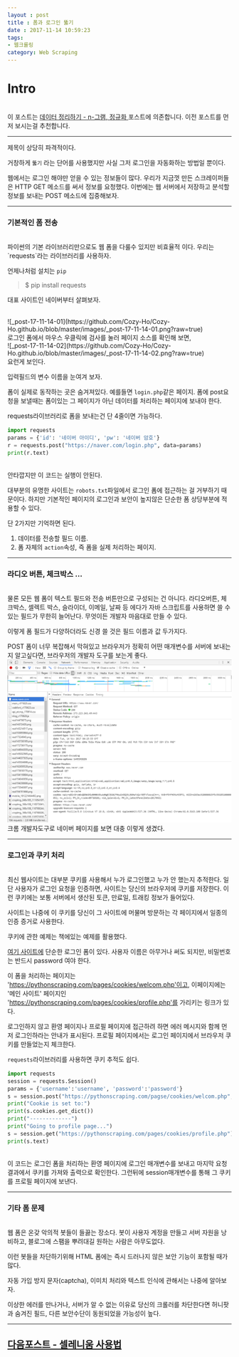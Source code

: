 ```yaml
---
layout : post
title : 폼과 로그인 뚫기
date : 2017-11-14 10:59:23
tags:
- 웹크롤링
category: Web Scraping
---
```


# Intro
<br>
이 포스트는 <a href="https://cozy-ho.github.io/web%20scraping/2017/11/01/%ED%81%AC%EB%A1%A4%EB%A7%81-%EB%8D%B0%EC%9D%B4%ED%84%B0-%EC%A0%95%EB%A6%AC%ED%95%98%EA%B8%B0.html" target="_blank"> 데이터 정리하기 - n-그램, 정규화 </a>포스트에 의존합니다. 이전 포스트를 먼저 보시는걸 추천합니다.

---

제목이 상당히 파격적이다.

거창하게 `뚫기` 라는 단어를 사용했지만 사실 그저 로그인을 자동화하는 방법일 뿐이다.

웹에서는 로그인 해야만 얻을 수 있는 정보들이 많다. 우리가 지금껏 만든 스크레이퍼들은 HTTP GET 메소드를 써서 정보를 요청했다. 이번에는 웹 서버에서 저장하고 분석할 정보를 보내는 POST 메소드에 집중해보자.

---

### 기본적인 폼 전송
<br>
파이썬의 기본 라이브러리만으로도 웹 폼을 다룰수 있지만 비효율적 이다. 우리는 `requests`라는 라이브러리를 사용하자.

언제나처럼 설치는 `pip`
<br>
> $ pip install requests


대표 사이트인 네이버부터 살펴보자.

<br>
![_post-17-11-14-01](https://github.com/Cozy-Ho/Cozy-Ho.github.io/blob/master/images/_post-17-11-14-01.png?raw=true)
<br>
로그인 폼에서 마우스 우클릭에 검사를 눌러 페이지 소스를 확인해 보면,

<br>
![_post-17-11-14-02](https://github.com/Cozy-Ho/Cozy-Ho.github.io/blob/master/images/_post-17-11-14-02.png?raw=true)
<br>
요런게 보인다.

입력필드의 변수 이름을 눈여겨 보자.

폼이 실제로 동작하는 곳은 숨겨져있다. 예를들면 `login.php`같은 페이지. 폼에 post요청을 보낼때는 폼이있는 그 페이지가 아닌 데이터를 처리하는 페이지에 보내야 한다.

requests라이브러리로 폼을 보내는건 단 4줄이면 가능하다.
<br>
```python
import requests
params = {'id': '네이버 아이디', 'pw': '네이버 암호'}
r = requests.post("https://naver.com/login.php", data=params)
print(r.text)
```
<br>
안타깝지만 이 코드는 실행이 안된다.

대부분의 유명한 사이트는 `robots.txt`파일에서 로그인 폼에 접근하는 걸 거부하기 때문이다. 하지만 기본적인 페이지의 로그인과 보안이 높지않은 단순한 폼 상당부분에 적용할 수 있다.

단 2가지만 기억하면 된다.
1. 데이터를 전송할 필드 이름.
2. 폼 자체의 `action`속성, 즉 폼을 실제 처리하는 페이지.

---

### 라디오 버튼, 체크박스 ...
<br>
물론 모든 웹 폼이 텍스트 필드와 전송 버튼만으로 구성되는 건 아니다. 라디오버튼, 체크박스, 셀렉트 박스, 슬라이더, 이메일, 날짜 등 에다가 자바 스크립트를 사용하면 쓸 수 있는 필드가 무한히 늘어난다. 무엇이든 개발자 마음대로 만들 수 있다.

이렇게 폼 필드가 다양하더라도 신경 쓸 것은 필드 이름과 값 두가지다.

POST 폼이 너무 복잡해서 막혀있고 브라우저가 정확히 어떤 매개변수를 서버에 보내는지 알고싶다면, 브라우저의 개발자 도구를 보는게 좋다.
<br>
![_post-17-11-14-03](https://github.com/Cozy-Ho/Cozy-Ho.github.io/blob/master/images/_post-17-11-14-03.png?raw=true)
<br>
크롬 개발자도구로 네이버 페이지를 보면 대충 이렇게 생겼다.

---

### 로그인과 쿠키 처리
<br>
최신 웹사이트는 대부분 쿠키를 사용해서 누가 로그인했고 누가 안 했는지 추적한다. 일단 사용자가 로그인 요청을 인증하면, 사이트는 당신의 브라우저에 쿠키를 저장한다. 이런 쿠키에는 보통 서버에서 생산된 토큰, 만료일, 트래킹 정보가 들어있다.

사이트는 나중에 이 쿠키를 당신이 그 사이트에 머물며 방문하는 각 페이지에서 일종의 인증 증거로 사용한다.

쿠키에 관한 예제는 책에있는 예제를 활용했다.

<a href="https://pythonscraping.com/pages/cookies/login.html" target="_blank">여기 사이트에</a> 단순한 로그인 폼이 있다. 사용자 이름은 아무거나 써도 되지만, 비밀번호는 반드시 password 여야 한다.

이 폼을 처리하는 페이지는 'https://pythonscraping.com/pages/cookies/welcom.php'이고, 이페이지에는 '메인 사이트' 페이지인 'https://pythonscraping.com/pages/cookies/profile.php'를 가리키는 링크가 있다.

로그인하지 않고 환영 페이지나 프로필 페이지에 접근하려 하면 에러 메시지와 함께 먼저 로그인하라는 안내가 표시된다. 프로필 페이지에서는 로그인 페이지에서 브라우저 쿠키를 만들었는지 체크한다.

`requests`라이브러리를 사용하면 쿠키 추적도 쉽다.
<br>
```python
import requests
session = requests.Session()
params = {'username':'username', 'password':'password'}
s = session.post("https://pythonscraping.com/pagse/cookies/welcom.php", params)
print("Cookie is set to:")
print(s.cookies.get_dict())
print("-------------")
print("Going to profile page...")
s = session.get("https://pythonscraping.com/pages/cookies/profile.php")
print(s.text)
```
<br>
이 코드는 로그인 폼을 처리하는 환영 페이지에 로그인 매개변수를 보내고 마지막 요청 결과에서 쿠키를 가져와 출력으로 확인한다. 그런뒤에 session매개변수를 통해 그 쿠키를 프로필 페이지에 보낸다.

---

### 기타 폼 문제
<br>
웹 폼은 온갖 악의적 봇들이 들끓는 장소다. 봇이 사용자 계정을 만들고 서버 자원을 낭비하고, 블로그에 스팸을 뿌려대길 원하는 사람은 아무도없다.

이런 봇들을 차단하기위해 HTML 폼에는 즉시 드러나지 않은 보안 기능이 포함될 때가 많다.

자동 가입 방지 문자(captcha), 이미치 처리와 텍스트 인식에 관해서는 나중에 알아보자.

이상한 에러를 만나거나, 서버가 알 수 없는 이유로 당신의 크롤러를 차단한다면 허니팟과 숨겨진 필드, 다른 보안수단이 동원되었을 가능성이 높다.

---

<h2><a href="https://cozy-ho.github.io/web%20scraping/2017/11/15/%EC%9E%90%EB%B0%94%EC%8A%A4%ED%81%AC%EB%A6%BD%ED%8A%B8-%EC%8A%A4%ED%81%AC%EB%A0%88%EC%9D%B4%ED%95%91.html" target="_blank">다음포스트 - 셀레니움 사용법</a></h2>
